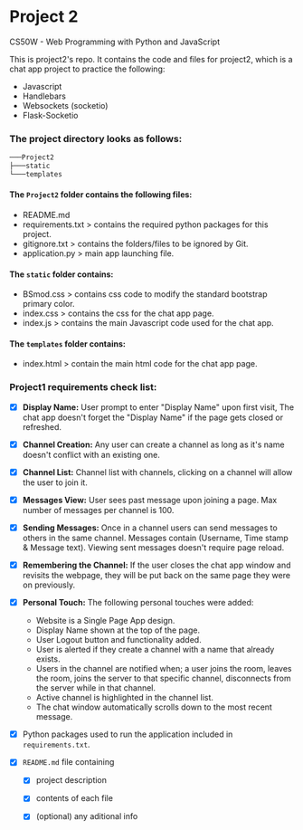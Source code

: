 # Project 2

  

CS50W - Web Programming with Python and JavaScript

This is project2's repo.
It contains the code and files for project2, which is a chat app project to practice the following:

 - Javascript
 - Handlebars
 - Websockets (socketio)
 - Flask-Socketio


### The project directory looks as follows:

```bash
───Project2
├───static
└───templates
```

  

#### The ``Project2`` folder contains the following files:

  

- README.md
- requirements.txt > contains the required python packages for this project.
- gitignore.txt > contains the folders/files to be ignored by Git.
- application.py > main app launching file.


#### The ``static`` folder contains:

- BSmod.css > contains css code to modify the standard bootstrap primary color.
- index.css > contains the css for the chat app page.
- index.js > contains the main Javascript code used for the chat app.

#### The ``templates`` folder contains:
- index.html > contain the main html code for the chat app page.

### Project1 requirements check list:

- [x]  **Display Name:** User prompt to enter "Display Name" upon first visit, The chat app doesn't forget the "Display Name" if the page gets closed or refreshed.

- [x]  **Channel Creation:** Any user can create a channel as long as it's name doesn't conflict with an existing one.

- [x]  **Channel List:** Channel list with channels, clicking on a channel will allow the user to join it.

- [x]  **Messages View:**  User sees past message upon joining a page. Max number of messages per channel is 100.

- [x]  **Sending Messages:** Once in a channel users can send messages to others in the same channel. Messages contain (Username, Time stamp & Message text). Viewing sent messages doesn't require page reload.

- [x]  **Remembering the Channel:** If the user closes the chat app window and revisits the webpage, they will be put back on the same page they were on previously.

- [x]  **Personal Touch:** The following personal touches were added:
	-  Website is a Single Page App design.
	-  Display Name shown at the top of the page.
	-  User Logout button and functionality added.
	-  User is alerted if they create a channel with a name that already exists.
	-  Users in the channel are notified when; a user joins the room, leaves the room, joins the server to that specific channel, disconnects from the server while in that channel.
	-  Active channel is highlighted in the channel list.
	-  The chat window automatically scrolls down to the most recent message.


- [x] Python packages used to run the application included in ``requirements.txt``.

- [x]  ``README.md`` file containing

	- [x] project description

	- [x] contents of each file

	- [x] (optional) any aditional info

